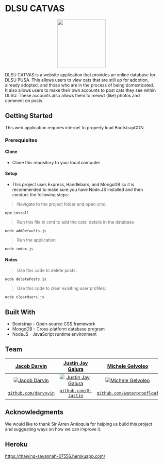 # DLSU CATVAS
<p align="center">
<img  src="https://github.com/ccapdev1920T2/x22g4/blob/master/public/imgs/it.png"
width="160"  height="160">
</p>
DLSU CATVAS is a website application that provides an online database for DLSU PUSA. This allows users to view cats that are still up for adoption, already adopted, and those who are in the process of being domesticated. It also allows users to make their own accounts to post cats they see within DLSU. These accounts also allows them to meowt (like) photos and comment on posts.

## Getting Started
This web application requires internet to properly load BootstrapCDN.

### Prerequisites
#### Clone
- Clone this repository to your local computer

#### Setup
- This project uses Express, Handlebars, and MongoDB so it is recommended to make sure you have Node.JS installed and then conduct the following steps:
> Navigate to the project folder and open cmd
```shell
npm install
```
> Run this file in cmd to add the cats' details in the database
```shell
node addDefaults.js
```
> Run the application
```shell
node index.js
```

#### Notes
> Use this code to delete posts:
```shell
node deletePosts.js
```
> Use this code to clear exisiting user profiles:
```shell
node clearUsers.js
```

## Built With
* Bootstrap - Open-source CSS framework
* MongoDB - Cross-platform database program
* NodeJS - JavaScript runtime environment 

## Team
| <a href="https://github.com/Darvvvin" target="_blank">**Jacob Darvin**</a> | <a href="https://github.com/G-Justin" target="_blank">**Justin Jay Galura**</a> | <a href="https://github.com/waterproofloaf" target="_blank">**Michele Gelvoleo**</a> |
| :---: |:---:| :---:|
| [![Jacob Darvin](https://avatars1.githubusercontent.com/u/29309542?v=3&s=200)](https://github.com/Darvvvin)    | [![Justin Jay Galura](https://avatars1.githubusercontent.com/u/27716956?v=3&s=200)](https://github.com/G-Justin) | [![Michele Gelvoleo](https://avatars1.githubusercontent.com/u/60908989?v=3&s=200)](https://github.com/waterproofloaf)  |
| <a href="https://github.com/Darvvvin" target="_blank">`github.com/darvvvin`</a> | <a href="https://github.com/G-Justin" target="_blank">`github.com/G-Justin`</a> | <a href="https://github.com/waterproofloaf" target="_blank">`github.com/waterproofloaf`</a> |


## Acknowledgments
We would like to thank Sir Arren Antioquia for helping us build this project and suggesting ways on how we can improve it. 

## Heroku
https://thawing-savannah-07556.herokuapp.com/

